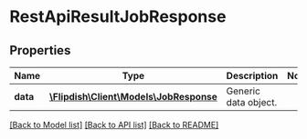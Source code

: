 # RestApiResultJobResponse

## Properties
Name | Type | Description | Notes
------------ | ------------- | ------------- | -------------
**data** | [**\Flipdish\Client\Models\JobResponse**](JobResponse.md) | Generic data object. | 

[[Back to Model list]](../README.md#documentation-for-models) [[Back to API list]](../README.md#documentation-for-api-endpoints) [[Back to README]](../README.md)


